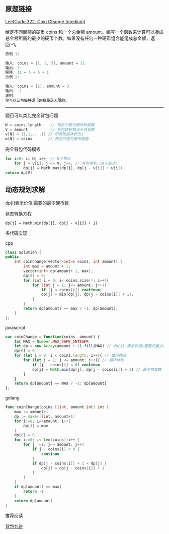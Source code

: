 ## 原题链接

[LeetCode 322. Coin Change (medium)](https://leetcode-cn.com/problems/coin-change/)

给定不同面额的硬币 coins 和一个总金额 amount。编写一个函数来计算可以凑成总金额所需的最少的硬币个数。如果没有任何一种硬币组合能组成总金额，返回 -1。

```cpp
示例 1:

输入: coins = [1, 2, 5], amount = 11
输出: 3
解释: 11 = 5 + 5 + 1
示例 2:

输入: coins = [2], amount = 3
输出: -1
说明:
你可以认为每种硬币的数量是无限的。
```

---

题目可以类比完全背包问题

```cpp
N = coins.length    // 物品个数为硬币种类数
V = amount          // 背包体积相当于总金额
v[N] = [1,1,...,1] // 所有物品体积为1
w[N] = coins       // 物品价值为硬币面值
```

完全背包代码模板

```cpp
for i=0; i< N; i++; // N个物品
    for j = v[i]; j <= V; j++; // 背包体积（从小到大）
        dp[j] = Math.max(dp[j], dp[j - v[i]] + w[i])
return dp[V]
```

## 动态规划求解

dp[i]表示价值i需要的最少硬币数

状态转换方程

`dp[j] = Math.min(dp[j], dp[j - v[i]] + 1)`

多代码实现

cpp

```cpp
class Solution {
public:
    int coinChange(vector<int>& coins, int amount) {
        int max = amount + 1;
        vector<int> dp(amount+ 1, max);
        dp[0] = 0;
        for (int i = 0; i< coins.size(); i++){
            for (int j = 1; j<= amount; j++){
                if (j < coins[i]) continue;
                dp[j] = min(dp[j], dp[j - coins[i]] + 1);
            }
        }
        return dp[amount] == max ? -1: dp[amount];
    }
};
```

javascript

```javascript
var coinChange = function(coins, amount) {
    let MAX = Number.MAX_SAFE_INTEGER
    let dp = new Array(amount + 1).fill(MAX) // dp[i] 表示价值i需要的最少硬币数
    dp[0] = 0
    for (let i = 0; i < coins.length; i++){ // 循环物品
        for (let j = 1; j <= amount; j++){ // 循环体积
            if (j - coins[i] < 0) continue
            dp[j] = Math.min(dp[j], dp[j - coins[i]] + 1) // 最少方案数
        }
    }
    return dp[amount] == MAX ? -1: dp[amount]
};
```

golang

```go
func coinChange(coins []int, amount int) int {
    max := amount+1
    dp := make([]int, amount+1)
    for i:=0; i<=amount; i++{
        dp[i] = max
    }
    dp[0] = 0
    for i:=0; i< len(coins);i++ {
        for j :=1; j<= amount; j++{
            if j - coins[i] < 0 {
                continue
            }
            if dp[j - coins[i]] + 1 < dp[j] {
                dp[j] = dp[j - coins[i]] + 1
            }
        }
    }
    if dp[amount] == max{
        return -1
    }
    return dp[amount]
}
```

推荐阅读

[背包九讲](https://github.com/muyids/leetcode/blob/master/tags/%E8%83%8C%E5%8C%85%E4%B9%9D%E8%AE%B2.md)
